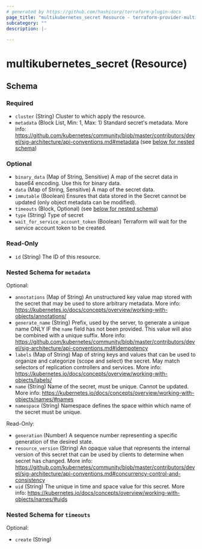```yaml
---
# generated by https://github.com/hashicorp/terraform-plugin-docs
page_title: "multikubernetes_secret Resource - terraform-provider-multikubernetes"
subcategory: ""
description: |-
  
---
```


# multikubernetes_secret (Resource)





<!-- schema generated by tfplugindocs -->
## Schema

### Required

- `cluster` (String) Cluster to which apply the resource.
- `metadata` (Block List, Min: 1, Max: 1) Standard secret's metadata. More info: https://github.com/kubernetes/community/blob/master/contributors/devel/sig-architecture/api-conventions.md#metadata (see [below for nested schema](#nestedblock--metadata))

### Optional

- `binary_data` (Map of String, Sensitive) A map of the secret data in base64 encoding. Use this for binary data.
- `data` (Map of String, Sensitive) A map of the secret data.
- `immutable` (Boolean) Ensures that data stored in the Secret cannot be updated (only object metadata can be modified).
- `timeouts` (Block, Optional) (see [below for nested schema](#nestedblock--timeouts))
- `type` (String) Type of secret
- `wait_for_service_account_token` (Boolean) Terraform will wait for the service account token to be created.

### Read-Only

- `id` (String) The ID of this resource.

<a id="nestedblock--metadata"></a>
### Nested Schema for `metadata`

Optional:

- `annotations` (Map of String) An unstructured key value map stored with the secret that may be used to store arbitrary metadata. More info: https://kubernetes.io/docs/concepts/overview/working-with-objects/annotations/
- `generate_name` (String) Prefix, used by the server, to generate a unique name ONLY IF the `name` field has not been provided. This value will also be combined with a unique suffix. More info: https://github.com/kubernetes/community/blob/master/contributors/devel/sig-architecture/api-conventions.md#idempotency
- `labels` (Map of String) Map of string keys and values that can be used to organize and categorize (scope and select) the secret. May match selectors of replication controllers and services. More info: https://kubernetes.io/docs/concepts/overview/working-with-objects/labels/
- `name` (String) Name of the secret, must be unique. Cannot be updated. More info: https://kubernetes.io/docs/concepts/overview/working-with-objects/names/#names
- `namespace` (String) Namespace defines the space within which name of the secret must be unique.

Read-Only:

- `generation` (Number) A sequence number representing a specific generation of the desired state.
- `resource_version` (String) An opaque value that represents the internal version of this secret that can be used by clients to determine when secret has changed. More info: https://github.com/kubernetes/community/blob/master/contributors/devel/sig-architecture/api-conventions.md#concurrency-control-and-consistency
- `uid` (String) The unique in time and space value for this secret. More info: https://kubernetes.io/docs/concepts/overview/working-with-objects/names/#uids


<a id="nestedblock--timeouts"></a>
### Nested Schema for `timeouts`

Optional:

- `create` (String)
